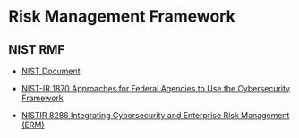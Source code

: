 # Risk Management Framework

## NIST RMF

* [NIST Document](https://www.nist.gov/cyberframework/risk-management-framework)

* [NIST-IR 1870 Approaches for Federal Agencies to Use
the Cybersecurity Framework](https://nvlpubs.nist.gov/nistpubs/ir/2020/NIST.IR.8170.pdf)

* [NISTIR 8286 Integrating Cybersecurity and
Enterprise Risk Management (ERM)](https://nvlpubs.nist.gov/nistpubs/ir/2020/NIST.IR.8286.pdf)
